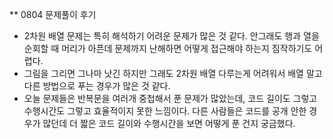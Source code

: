 ** 0804 문제풀이 후기

- 2차원 배열 문제는 특히 해석하기 어려운 문제가 많은 것 같다. 안그래도 행과 열을 순회할 때 머리가 아픈데 문제까지 난해하면 어떻게 접근해야 하는지 짐작하기도 어렵다.
- 그림을 그리면 그나마 낫긴 하지만 그래도 2차원 배열 다루는게 어려워서 배열 말고 다른 방법으로 푸는 경우가 많은 것 같다.
- 오늘 문제들은 반복문을 여러개 중첩해서 푼 문제가 많았는데, 코드 길이도 그렇고 수행시간도 그렇고 효율적이지 못한 느낌이다. 다른 사람들은 코드를 공개 안한 경우가 많던데 더 짧은 코드 길이와 수행시간을 보면 어떻게 푼 건지 궁금했다.